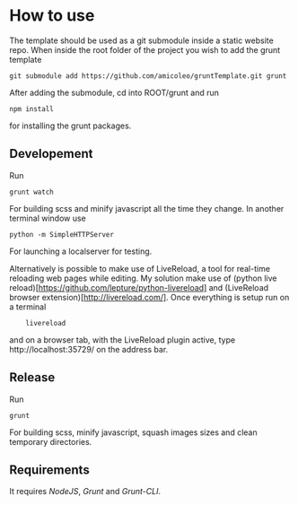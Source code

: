 How to use
========


The template should be used as a git submodule inside a static website repo. When inside the root folder of the project you wish to add the grunt template

	git submodule add https://github.com/amicoleo/gruntTemplate.git grunt

After adding the submodule, cd into ROOT/grunt and run
	
	npm install 

for installing the grunt packages. 

Developement
-------

Run 
	
	grunt watch 

For building scss and minify javascript all the time they change. In another terminal window use 

	python -m SimpleHTTPServer 

For launching a localserver for testing. 

Alternatively is possible to make use of LiveReload, a tool for real-time reloading web pages while editing. My solution make use of (python live reload)[https://github.com/lepture/python-livereload] and (LiveReload browser extension)[http://livereload.com/]. Once everything is setup run on a terminal
		
		livereload 

and on a browser tab, with the LiveReload plugin active, type http://localhost:35729/ on the address bar. 



Release
-----------

Run 

	grunt

For building scss, minify javascript, squash images sizes and clean temporary directories. 


Requirements
--------

It requires *NodeJS*, *Grunt* and *Grunt-CLI*. 

